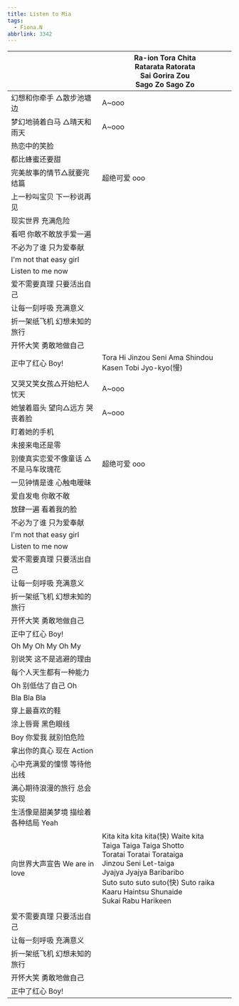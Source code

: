 ```yaml
---
title: Listen to Mia
tags:
  - Fiona.N
abbrlink: 3342
---
```

|      |Ra-ion Tora Chita<br>Ratarata Ratorata<br>Sai Gorira Zou<br>Sago Zo Sago Zo|
|--|--|
|幻想和你牵手 △散步池塘边|A~ooo|
|梦幻地骑着白马 △晴天和雨天|A~ooo|
|热恋中的笑脸|      |
|都比蜂蜜还要甜|      |
|完美故事的情节△就要完结篇|超绝可爱 ooo|
|上一秒叫宝贝 下一秒说再见|      |
|现实世界 充满危险|      |
|看吧 你敢不敢放手爱一遍|      |
|不必为了谁 只为爱奉献|      |
|I'm not that easy girl|      |
|Listen to me now|      |
|爱不需要真理 只要活出自己|      |
|让每一刻呼吸 充满意义|      |
|折一架纸飞机 幻想未知的旅行|      |
|开怀大笑 勇敢地做自己|      |
|正中了红心 Boy!|Tora Hi Jinzou Seni Ama Shindou Kasen Tobi Jyo-kyo(慢)|
|      |      |
|又哭又笑女孩△开始杞人忧天|A~ooo|
|她皱着眉头 望向△远方 哭丧着脸|A~ooo|
|盯着她的手机|      |
|未接来电还是零|      |
|别傻真实恋爱不像童话 △不是马车玫瑰花|超绝可爱 ooo|
|一见钟情是谁 心触电暧昧|      |
|爱自发电 你敢不敢|      |
|放肆一遍 看着我的脸|      |
|不必为了谁 只为爱奉献|      |
|I'm not that easy girl|      |
|Listen to me now|      |
|爱不需要真理 只要活出自己|      |
|让每一刻呼吸 充满意义|      |
|折一架纸飞机 幻想未知的旅行|      |
|开怀大笑 勇敢地做自己|      |
|正中了红心 Boy!|      |
|Oh My Oh My Oh My|      |
|别说笑 这不是逃避的理由|      |
|每个人天生都有一种能力|      |
|Oh 别低估了自己 Oh|      |
|Bla Bla Bla|      |
|穿上最喜欢的鞋|      |
|涂上唇膏 黑色眼线|      |
|Boy 你爱我 就别怕危险|      |
|拿出你的真心 现在 Action|      |
|心中充满爱的憧憬 等待他出线|      |
|满心期待浪漫的旅行 总会实现|      |
|生活像是甜美梦境 描绘着各种结局 Yeah|      |
|向世界大声宣告 We are in love|Kita kita kita kita(快) Waite kita<br>Taiga Taiga Taiga Shotto<br>Toratai Toratai Torataiga<br>Jinzou Seni Let-taiga<br>Jyajya Jyajya Baribaribo<br>Suto suto suto suto(快) Suto raika<br>Kaaru Haintsu Shunaide<br>Sukai Rabu Harikeen|
|      |      |
|爱不需要真理 只要活出自己|      |
|让每一刻呼吸 充满意义|      |
|折一架纸飞机 幻想未知的旅行|      |
|开怀大笑 勇敢地做自己|      |
|正中了红心 Boy!|      |